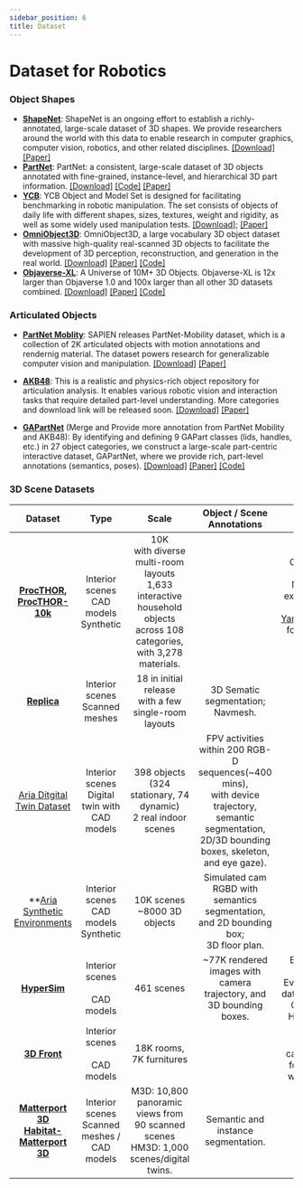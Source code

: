 ```yaml
---
sidebar_position: 6
title: Dataset
---
```


# Dataset for Robotics

### Object Shapes
- [**ShapeNet**](https://shapenet.org/): ShapeNet is an ongoing effort to establish a richly-annotated, large-scale dataset of 3D shapes. We provide researchers around the world with this data to enable research in computer graphics, computer vision, robotics, and other related disciplines. [[Download]](https://shapenet.org/login/) [[Paper]](https://arxiv.org/abs/1512.03012)
- [**PartNet**](https://partnet.cs.stanford.edu/): PartNet: a consistent, large-scale dataset of 3D objects annotated with fine-grained, instance-level, and hierarchical 3D part information. [[Download]](https://www.shapenet.org/login/) [[Code]](https://github.com/daerduoCarey/partnet_dataset) [[Paper]](https://arxiv.org/abs/1812.02713)
- [**YCB**](https://www.ycbbenchmarks.com/): YCB Object and Model Set is designed for facilitating benchmarking in robotic manipulation. The set consists of objects of daily life with different shapes, sizes, textures, weight and rigidity, as well as some widely used manipulation tests. [[Download]](http://ycb-benchmarks.s3-website-us-east-1.amazonaws.com/); [[Paper]](https://journals.sagepub.com/doi/full/10.1177/0278364917700714)
- [**OmniObject3D**](https://omniobject3d.github.io/): OmniObject3D, a large vocabulary 3D object dataset with massive high-quality real-scanned 3D objects to facilitate the development of 3D perception, reconstruction, and generation in the real world. [[Download]](https://opendatalab.com/OpenXDLab/OmniObject3D-New/tree/main) [[Paper]](https://arxiv.org/abs/2301.07525) [[Code]](https://github.com/omniobject3d/OmniObject3D/tree/main)
- [**Objaverse-XL**](https://objaverse.allenai.org/): A Universe of 10M+ 3D Objects. Objaverse-XL is 12x larger than Objaverse 1.0 and 100x larger than all other 3D datasets combined. [[Download]](https://docs.google.com/forms/d/e/1FAIpQLScNOWKTHk3a7CGiegNjROFNfOcpzr5gt6G0FMEMQ8qXRTbs0Q/viewform) [[Paper]](https://arxiv.org/abs/2307.05663) [[Code]](https://github.com/allenai/objaverse-xl)


### Articulated Objects
- [**PartNet Moblity**](https://sapien.ucsd.edu/browse): SAPIEN releases PartNet-Mobility dataset, which is a collection of 2K articulated objects with motion annotations and rendernig material. The dataset powers research for generalizable computer vision and manipulation. [[Download]](https://sapien.ucsd.edu/downloads) [[Paper]](https://arxiv.org/abs/2003.08515)

- [**AKB48**](https://liuliu66.github.io/articulationobjects/index.html): This is a realistic and physics-rich object repository for articulation analysis. It enables various robotic vision and interaction tasks that require detailed part-level understanding. More categories and download link will be released soon. [[Download]](https://liuliu66.github.io/articulationobjects/download.html) [[Paper]](https://arxiv.org/abs/2202.08432)

- [**GAPartNet**](https://pku-epic.github.io/GAPartNet/) (Merge and Provide more annotation from PartNet Mobility and AKB48): By identifying and defining 9 GAPart classes (lids, handles, etc.) in 27 object categories, we construct a large-scale part-centric interactive dataset, GAPartNet, where we provide rich, part-level annotations (semantics, poses). [[Download]](https://forms.gle/3qzv8z5vP2BT5ARN7) [[Paper]](https://arxiv.org/abs/2211.05272) [[Code]](https://github.com/PKU-EPIC/GAPartNet)

### 3D Scene Datasets

|                           Dataset                            |                       Type                        |                            Scale                             |               Object / Scene<br />Annotations                |                             Note                             |
| :----------------------------------------------------------: | :-----------------------------------------------: | :----------------------------------------------------------: | :----------------------------------------------------------: | :----------------------------------------------------------: |
| **[ProcTHOR](https://github.com/allenai/procthor), [ProcTHOR-10k](https://github.com/allenai/procthor-10k)** |  Interior scenes<br />CAD models<br />Synthetic   | 10K<br />with diverse multi-room layouts<br />1,633 interactive household objects across 108 categories, with 3,278 materials. |                                                              | Compatible with AI2-THOR.<br />Meshes can be extracted via Unity with [YandanYang/ai2thor](https://github.com/YandanYang/ai2thor) for usage in other simulators. |
| **[Replica](https://github.com/facebookresearch/Replica-Dataset)** |        Interior scenes<br />Scanned meshes        |  18 in initial release<br />with a few single-room layouts   |            3D Sematic segmentation;<br />Navmesh.            |                                                              |
| [Aria Ditgital Twin Dataset](https://www.projectaria.com/datasets/adt/) | Interior scenes<br />Digital twin with CAD models | 398 objects (324 stationary, 74 dynamic)<br />2 real indoor scenes | FPV activities within 200 RGB-D sequences(~400 mins),<br />with device trajectory, semantic segmentation, 2D/3D bounding boxes, skeleton, and eye gaze). |                                                              |
| **[Aria Synthetic Environments](https://www.projectaria.com/datasets/ase/**) |  Interior scenes<br />CAD models<br />Synthetic   |               10K scenes<br />~8000 3D objects               | Simulated cam RGBD with semantics segmentation, and 2D bounding box;<br />3D floor plan. |                                                              |
|     **[HyperSim](https://github.com/apple/ml-hypersim)**     |       Interior scenes<br /><br />CAD models       |                          461 scenes                          | ~77K rendered images with<br />camera trajectory, and 3D bounding boxes. | Built upon some bundles of Evermotion interior data, available [here](https://www.turbosquid.com/Search/3D-Models?include_artist=evermotion).<br />Comes with the Hypersim Toolkit |
| **[3D Front](https://tianchi.aliyun.com/specials/promotion/alibaba-3d-scene-dataset)** |       Interior scenes<br /><br />CAD models       |                   18K rooms, 7K furnitures                   |                                                              | Comes with a rendering tool called "Trescope" for 2D rendering with annotations. |
| **[Matterport 3D](https://niessner.github.io/Matterport/)**<br />**[Habitat-Matterport 3D](https://aihabitat.org/datasets/hm3d/)** | Interior scenes<br />Scanned meshes / CAD models  | M3D: 10,800 panoramic views from 90 scanned scenes<br />HM3D: 1,000 scenes/digital twins. |             Semantic and instance segmentation.              |                                                              |
